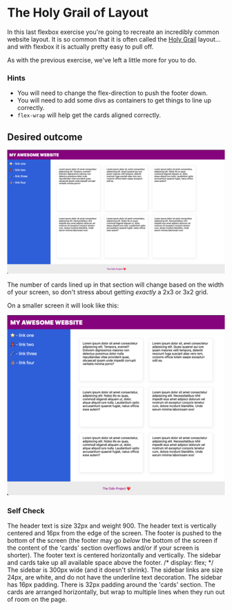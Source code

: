 # The Holy Grail of Layout

In this last flexbox exercise you're going to recreate an incredibly common website layout. It is so common that it is often called the [Holy Grail](https://www.google.com/search?q=holy+grail+layout&tbm=isch&sclient=img) layout... and with flexbox it is actually pretty easy to pull off.

As with the previous exercise, we've left a little more for you to do.

### Hints
- You will need to change the flex-direction to push the footer down.
- You will need to add some divs as containers to get things to line up correctly. 
- `flex-wrap` will help get the cards aligned correctly.

## Desired outcome

![desired outcome](./desired-outcome.png)

The number of cards lined up in that section will change based on the width of your screen, so don't stress about getting _exactly_ a 2x3 or 3x2 grid.

On a smaller screen it will look like this:

![smaller](./desired-outcome-smaller.png)

### Self Check
 The header text is size 32px and weight 900.
 The header text is vertically centered and 16px from the edge of the screen.
 The footer is pushed to the bottom of the screen (the footer may go _below_ the bottom of the screen if the content of the 'cards' section overflows and/or if your screen is shorter).
 The footer text is centered horizontally and vertically.
 The sidebar and cards take up all available space above the footer. /* display: flex; */
 The sidebar is 300px wide (and it doesn't shrink).
 The sidebar links are size 24px, are white, and do not have the underline text decoration.
 The sidebar has 16px padding.
 There is 32px padding around the 'cards' section.
 The cards are arranged horizontally, but wrap to multiple lines when they run out of room on the page.
